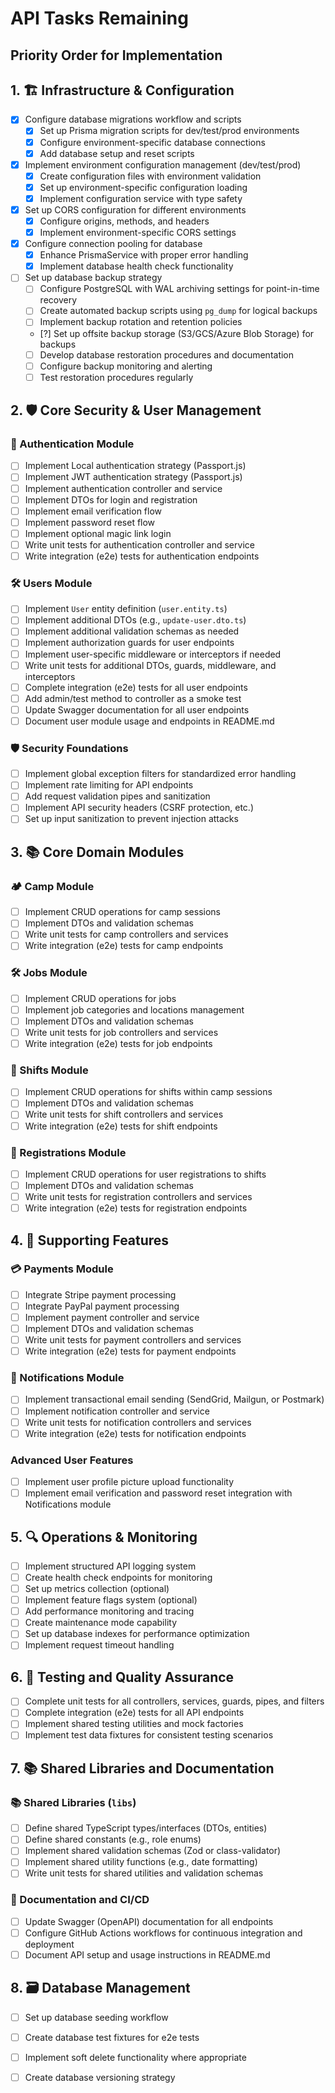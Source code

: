 # API Tasks Remaining

## Priority Order for Implementation

## 1. 🏗️ Infrastructure & Configuration

- [x] Configure database migrations workflow and scripts
  - [x] Set up Prisma migration scripts for dev/test/prod environments
  - [x] Configure environment-specific database connections
  - [x] Add database setup and reset scripts
- [x] Implement environment configuration management (dev/test/prod)
  - [x] Create configuration files with environment validation
  - [x] Set up environment-specific configuration loading
  - [x] Implement configuration service with type safety
- [x] Set up CORS configuration for different environments
  - [x] Configure origins, methods, and headers
  - [x] Implement environment-specific CORS settings
- [x] Configure connection pooling for database
  - [x] Enhance PrismaService with proper error handling
  - [x] Implement database health check functionality
- [ ] Set up database backup strategy
  - [ ] Configure PostgreSQL with WAL archiving settings for point-in-time recovery
  - [ ] Create automated backup scripts using `pg_dump` for logical backups
  - [ ] Implement backup rotation and retention policies
  - [?] Set up offsite backup storage (S3/GCS/Azure Blob Storage) for backups
  - [ ] Develop database restoration procedures and documentation
  - [ ] Configure backup monitoring and alerting
  - [ ] Test restoration procedures regularly

## 2. 🛡️ Core Security & User Management

### 🔐 Authentication Module

- [ ] Implement Local authentication strategy (Passport.js)
- [ ] Implement JWT authentication strategy (Passport.js)
- [ ] Implement authentication controller and service
- [ ] Implement DTOs for login and registration
- [ ] Implement email verification flow
- [ ] Implement password reset flow
- [ ] Implement optional magic link login
- [ ] Write unit tests for authentication controller and service
- [ ] Write integration (e2e) tests for authentication endpoints

### 🛠️ Users Module

- [ ] Implement `User` entity definition (`user.entity.ts`)
- [ ] Implement additional DTOs (e.g., `update-user.dto.ts`)
- [ ] Implement additional validation schemas as needed
- [ ] Implement authorization guards for user endpoints
- [ ] Implement user-specific middleware or interceptors if needed
- [ ] Write unit tests for additional DTOs, guards, middleware, and interceptors
- [ ] Complete integration (e2e) tests for all user endpoints
- [ ] Add admin/test method to controller as a smoke test
- [ ] Update Swagger documentation for all user endpoints
- [ ] Document user module usage and endpoints in README.md

### 🛡️ Security Foundations

- [ ] Implement global exception filters for standardized error handling
- [ ] Implement rate limiting for API endpoints
- [ ] Add request validation pipes and sanitization
- [ ] Implement API security headers (CSRF protection, etc.)
- [ ] Set up input sanitization to prevent injection attacks

## 3. 📚 Core Domain Modules

### 🏕️ Camp Module

- [ ] Implement CRUD operations for camp sessions
- [ ] Implement DTOs and validation schemas
- [ ] Write unit tests for camp controllers and services
- [ ] Write integration (e2e) tests for camp endpoints

### 🛠️ Jobs Module

- [ ] Implement CRUD operations for jobs
- [ ] Implement job categories and locations management
- [ ] Implement DTOs and validation schemas
- [ ] Write unit tests for job controllers and services
- [ ] Write integration (e2e) tests for job endpoints

### 📅 Shifts Module

- [ ] Implement CRUD operations for shifts within camp sessions
- [ ] Implement DTOs and validation schemas
- [ ] Write unit tests for shift controllers and services
- [ ] Write integration (e2e) tests for shift endpoints

### 📝 Registrations Module

- [ ] Implement CRUD operations for user registrations to shifts
- [ ] Implement DTOs and validation schemas
- [ ] Write unit tests for registration controllers and services
- [ ] Write integration (e2e) tests for registration endpoints

## 4. 💪 Supporting Features

### 💳 Payments Module

- [ ] Integrate Stripe payment processing
- [ ] Integrate PayPal payment processing
- [ ] Implement payment controller and service
- [ ] Implement DTOs and validation schemas
- [ ] Write unit tests for payment controllers and services
- [ ] Write integration (e2e) tests for payment endpoints

### 📧 Notifications Module

- [ ] Implement transactional email sending (SendGrid, Mailgun, or Postmark)
- [ ] Implement notification controller and service
- [ ] Write unit tests for notification controllers and services
- [ ] Write integration (e2e) tests for notification endpoints

### Advanced User Features

- [ ] Implement user profile picture upload functionality
- [ ] Implement email verification and password reset integration with Notifications module

## 5. 🔍 Operations & Monitoring

- [ ] Implement structured API logging system
- [ ] Create health check endpoints for monitoring
- [ ] Set up metrics collection (optional)
- [ ] Implement feature flags system (optional)
- [ ] Add performance monitoring and tracing
- [ ] Create maintenance mode capability
- [ ] Set up database indexes for performance optimization
- [ ] Implement request timeout handling

## 6. 🧪 Testing and Quality Assurance

- [ ] Complete unit tests for all controllers, services, guards, pipes, and filters
- [ ] Complete integration (e2e) tests for all API endpoints
- [ ] Implement shared testing utilities and mock factories
- [ ] Implement test data fixtures for consistent testing scenarios

## 7. 📚 Shared Libraries and Documentation

### 📚 Shared Libraries (`libs`)

- [ ] Define shared TypeScript types/interfaces (DTOs, entities)
- [ ] Define shared constants (e.g., role enums)
- [ ] Implement shared validation schemas (Zod or class-validator)
- [ ] Implement shared utility functions (e.g., date formatting)
- [ ] Write unit tests for shared utilities and validation schemas

### 📖 Documentation and CI/CD

- [ ] Update Swagger (OpenAPI) documentation for all endpoints
- [ ] Configure GitHub Actions workflows for continuous integration and deployment
- [ ] Document API setup and usage instructions in README.md

## 8. 🗃️ Database Management

- [ ] Set up database seeding workflow
- [ ] Create database test fixtures for e2e tests
- [ ] Implement soft delete functionality where appropriate
- [ ] Create database versioning strategy

